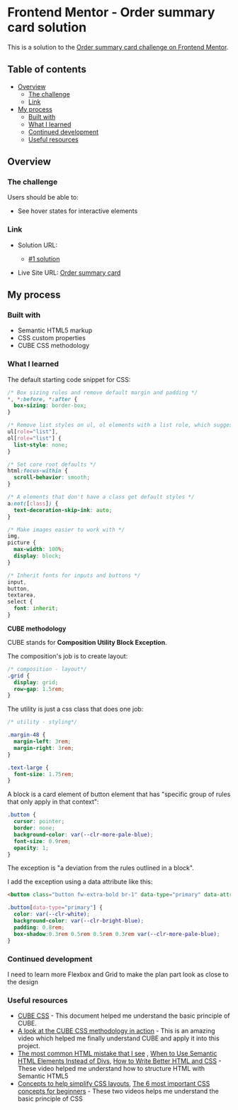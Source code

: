 # Frontend Mentor - Order summary card solution

This is a solution to the [Order summary card challenge on Frontend Mentor](https://www.frontendmentor.io/challenges/order-summary-component-QlPmajDUj). 

## Table of contents

- [Overview](#overview)
  - [The challenge](#the-challenge)
  - [Link](#link)
- [My process](#my-process)
  - [Built with](#built-with)
  - [What I learned](#what-i-learned)
  - [Continued development](#continued-development)
  - [Useful resources](#useful-resources)

## Overview

### The challenge

Users should be able to:

- See hover states for interactive elements

### Link

- Solution URL: 
  - [#1 solution](https://github.com/erinchocolate/frontend-mentor-challenge/tree/master/03%20order-summary-component/%231)

- Live Site URL: [Order summary card](https://erinchocolate3.netlify.app/)

## My process

### Built with

- Semantic HTML5 markup
- CSS custom properties
- CUBE CSS methodology

### What I learned

The default starting code snippet for CSS:

```css
/* Box sizing rules and remove default margin and padding */
*, *:before, *:after {
  box-sizing: border-box;
}

/* Remove list styles on ul, ol elements with a list role, which suggests default styling will be removed */
ul[role="list"],
ol[role="list"] {
  list-style: none;
}

/* Set core root defaults */
html:focus-within {
  scroll-behavior: smooth;
}

/* A elements that don't have a class get default styles */
a:not([class]) {
  text-decoration-skip-ink: auto;
}

/* Make images easier to work with */
img,
picture {
  max-width: 100%;
  display: block;
}

/* Inherit fonts for inputs and buttons */
input,
button,
textarea,
select {
  font: inherit;
}
```
**CUBE methodology**

CUBE stands for **Composition Utility Block Exception**.

The composition's job is to create layout:

```css
/* composition - layout*/
.grid {
  display: grid;
  row-gap: 1.5rem;
}
```

The utility is just a css class that does one job:

```css
/* utility - styling*/

.margin-48 {
  margin-left: 3rem;
  margin-right: 3rem;
}

.text-large {
  font-size: 1.75rem;
}
```

A block is a card element of button element that has "specific group of rules that only apply in that context":

```css
.button {
  cursor: pointer;
  border: none;
  background-color: var(--clr-more-pale-blue);
  font-size: 0.9rem;
  opacity: 1;
}
```

The exception is "a deviation from the rules outlined in a block".

I add the exception using a data attribute like this:

```html
<button class="button fw-extra-bold br-1" data-type="primary" data-attr="transition">
```

```css
.button[data-type="primary"] {
  color: var(--clr-white);
  background-color: var(--clr-bright-blue);
  padding: 0.8rem;
  box-shadow:0.3rem 0.5rem 0.5rem 0.3rem var(--clr-more-pale-blue);
}
```

### Continued development

I need to learn more Flexbox and Grid to make the plan part look as close to the design

### Useful resources

- [CUBE CSS](https://cube.fyi/#what-does-cube-css-stand-for) - This document helped me understand the basic principle of CUBE.
- [A look at the CUBE CSS methodology in action](https://www.youtube.com/watch?v=NanhQvnvbR8&t=2148s) - This is an amazing video which helped me finally understand CUBE and apply it into this project. 
- [The most common HTML mistake that I see](https://www.youtube.com/watch?v=NexL5_Vdoq8) , [When to Use Semantic HTML Elements Instead of Divs](https://www.youtube.com/watch?v=ZThq93Yuwd0), [How to Write Better HTML and CSS](https://www.youtube.com/watch?v=xE7VOZbHhFY) - These video helped me understand how to structure HTML with Semantic HTML5 
- [Concepts to help simplify CSS layouts](https://www.youtube.com/watch?v=nYyFf-97Qqg&t=12s), [The 6 most important CSS concepts for beginners](https://www.youtube.com/watch?v=JnTPd9G6hoY) - These two videos helps me understand the basic principle of CSS
